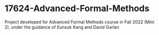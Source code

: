 # 17624-Advanced-Formal-Methods
Project developed for Advanced Formal Methods course in Fall 2022 (Mini 2), under the guidance of Eunsuk Kang and David Garlan
